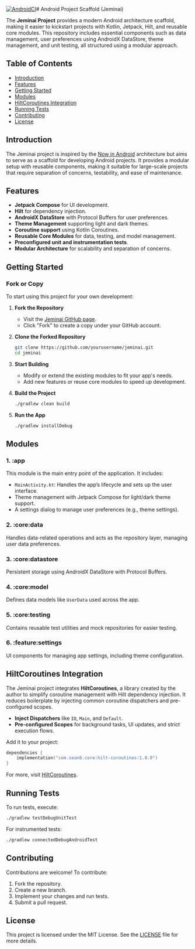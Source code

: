 [![AndroidCI](https://github.com/SeanZoR/jeminai/actions/workflows/Build.yaml/badge.svg)](https://github.com/SeanZoR/jeminai/actions/workflows/Build.yaml)# Android Project Scaffold (Jeminai)

The **Jeminai Project** provides a modern Android architecture scaffold, making it easier to kickstart projects with Kotlin, Jetpack, Hilt, and reusable core modules. This repository includes essential components such as data management, user preferences using AndroidX DataStore, theme management, and unit testing, all structured using a modular approach.

## Table of Contents
- [Introduction](#introduction)
- [Features](#features)
- [Getting Started](#getting-started)
- [Modules](#modules)
- [HiltCoroutines Integration](#hiltcoroutines-integration)
- [Running Tests](#running-tests)
- [Contributing](#contributing)
- [License](#license)

## Introduction

The Jeminai project is inspired by the [Now in Android](https://github.com/android/nowinandroid) architecture but aims to serve as a scaffold for developing Android projects. It provides a modular setup with reusable components, making it suitable for large-scale projects that require separation of concerns, testability, and ease of maintenance.

## Features
- **Jetpack Compose** for UI development.
- **Hilt** for dependency injection.
- **AndroidX DataStore** with Protocol Buffers for user preferences.
- **Theme Management** supporting light and dark themes.
- **Coroutine support** using Kotlin Coroutines.
- **Reusable Core Modules** for data, testing, and model management.
- **Preconfigured unit and instrumentation tests**.
- **Modular Architecture** for scalability and separation of concerns.

## Getting Started

### Fork or Copy

To start using this project for your own development:

1. **Fork the Repository**
    - Visit the [Jeminai GitHub page](https://github.com/seanzor/jeminai).
    - Click "Fork" to create a copy under your GitHub account.

2. **Clone the Forked Repository**
   ```bash
   git clone https://github.com/yourusername/jeminai.git
   cd jeminai
   ```

3. **Start Building**
    - Modify or extend the existing modules to fit your app's needs.
    - Add new features or reuse core modules to speed up development.

4. **Build the Project**
   ```bash
   ./gradlew clean build
   ```

5. **Run the App**
   ```bash
   ./gradlew installDebug
   ```

## Modules

### 1. **:app**
This module is the main entry point of the application. It includes:
- `MainActivity.kt`: Handles the app’s lifecycle and sets up the user interface.
- Theme management with Jetpack Compose for light/dark theme support.
- A settings dialog to manage user preferences (e.g., theme settings).

### 2. **:core:data**
Handles data-related operations and acts as the repository layer, managing user data preferences.

### 3. **:core:datastore**
Persistent storage using AndroidX DataStore with Protocol Buffers.

### 4. **:core:model**
Defines data models like `UserData` used across the app.

### 5. **:core:testing**
Contains reusable test utilities and mock repositories for easier testing.

### 6. **:feature:settings**
UI components for managing app settings, including theme configuration.

## HiltCoroutines Integration

The Jeminai project integrates **HiltCoroutines**, a library created by the author to simplify coroutine management with Hilt dependency injection. It reduces boilerplate by injecting common coroutine dispatchers and pre-configured scopes.

- **Inject Dispatchers** like `IO`, `Main`, and `Default`.
- **Pre-configured Scopes** for background tasks, UI updates, and strict execution flows.

Add it to your project:
```kotlin
dependencies {
    implementation("com.sean8.core:hilt-coroutines:1.0.0")
}
```

For more, visit [HiltCoroutines](https://github.com/seanzor/hiltcoroutines).

## Running Tests

To run tests, execute:
```bash
./gradlew testDebugUnitTest
```

For instrumented tests:
```bash
./gradlew connectedDebugAndroidTest
```

## Contributing

Contributions are welcome! To contribute:
1. Fork the repository.
2. Create a new branch.
3. Implement your changes and run tests.
4. Submit a pull request.

## License

This project is licensed under the MIT License. See the [LICENSE](LICENSE) file for more details.
